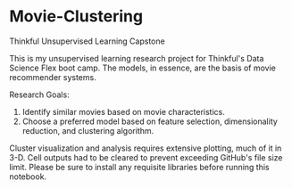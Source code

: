 # Movie-Clustering
Thinkful Unsupervised Learning Capstone

This is my unsupervised learning research project for Thinkful's Data Science Flex boot camp. The models, in essence, are the basis of movie recommender systems.

Research Goals:
1. Identify similar movies based on movie characteristics.
2. Choose a preferred model based on feature selection, dimensionality reduction, and clustering algorithm.

Cluster visualization and analysis requires extensive plotting, much of it in 3-D. Cell outputs had to be cleared to prevent exceeding GitHub's file size limit. Please be sure to install any requisite libraries before running this notebook.
